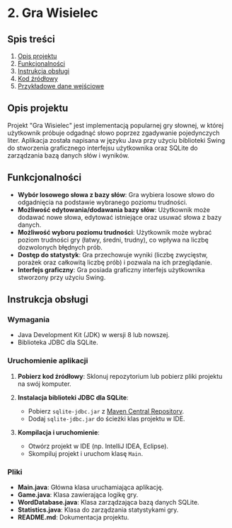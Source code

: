 # 2. Gra Wisielec

## Spis treści
1. [Opis projektu](#opis-projektu)
2. [Funkcjonalności](#funkcjonalności)
3. [Instrukcja obsługi](#instrukcja-obsługi)
4. [Kod źródłowy](#kod-źródłowy)
5. [Przykładowe dane wejściowe](#przykładowe-dane-wejściowe)

## Opis projektu

Projekt "Gra Wisielec" jest implementacją popularnej gry słownej, w której użytkownik próbuje odgadnąć słowo poprzez zgadywanie pojedynczych liter. Aplikacja została napisana w języku Java przy użyciu biblioteki Swing do stworzenia graficznego interfejsu użytkownika oraz SQLite do zarządzania bazą danych słów i wyników.

## Funkcjonalności

- **Wybór losowego słowa z bazy słów**: Gra wybiera losowe słowo do odgadnięcia na podstawie wybranego poziomu trudności.
- **Możliwość edytowania/dodawania bazy słów**: Użytkownik może dodawać nowe słowa, edytować istniejące oraz usuwać słowa z bazy danych.
- **Możliwość wyboru poziomu trudności**: Użytkownik może wybrać poziom trudności gry (łatwy, średni, trudny), co wpływa na liczbę dozwolonych błędnych prób.
- **Dostęp do statystyk**: Gra przechowuje wyniki (liczbę zwycięstw, porażek oraz całkowitą liczbę prób) i pozwala na ich przeglądanie.
- **Interfejs graficzny**: Gra posiada graficzny interfejs użytkownika stworzony przy użyciu Swing.

## Instrukcja obsługi

### Wymagania

- Java Development Kit (JDK) w wersji 8 lub nowszej.
- Biblioteka JDBC dla SQLite.

### Uruchomienie aplikacji

1. **Pobierz kod źródłowy**: Sklonuj repozytorium lub pobierz pliki projektu na swój komputer.

2. **Instalacja biblioteki JDBC dla SQLite**:
    - Pobierz `sqlite-jdbc.jar` z [Maven Central Repository](https://mvnrepository.com/artifact/org.xerial/sqlite-jdbc).
    - Dodaj `sqlite-jdbc.jar` do ścieżki klas projektu w IDE.

3. **Kompilacja i uruchomienie**:
    - Otwórz projekt w IDE (np. IntelliJ IDEA, Eclipse).
    - Skompiluj projekt i uruchom klasę `Main`.

### Pliki

- **Main.java**: Główna klasa uruchamiająca aplikację.
- **Game.java**: Klasa zawierająca logikę gry.
- **WordDatabase.java**: Klasa zarządzająca bazą danych SQLite.
- **Statistics.java**: Klasa do zarządzania statystykami gry.
- **README.md**: Dokumentacja projektu.
